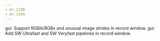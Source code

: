 ```yaml
---
- mr.1120
- mr.1144
---
```


gui:
Support RGBA/RGBx and unusual image strides in record window.
gui:
Add SW Ultrafast and SW Veryfast pipelines in record window.
